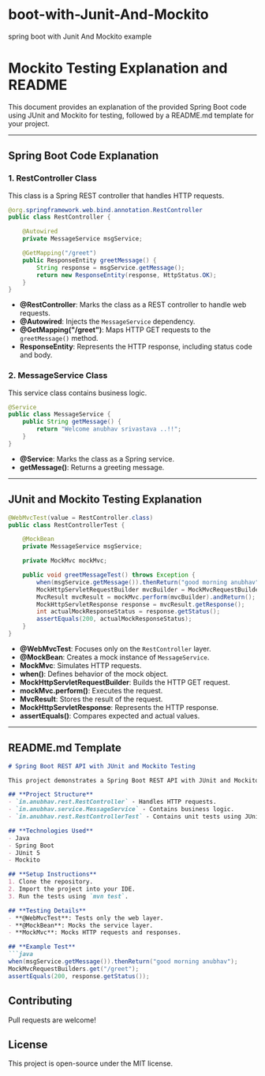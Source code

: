 # boot-with-Junit-And-Mockito
spring boot with Junit And Mockito example

# Mockito Testing Explanation and README

This document provides an explanation of the provided Spring Boot code using JUnit and Mockito for testing, followed by a README.md template for your project.

---

## **Spring Boot Code Explanation**

### **1. RestController Class**
This class is a Spring REST controller that handles HTTP requests.

```java
@org.springframework.web.bind.annotation.RestController
public class RestController {

    @Autowired
    private MessageService msgService;

    @GetMapping("/greet")
    public ResponseEntity greetMessage() {
        String response = msgService.getMessage();
        return new ResponseEntity(response, HttpStatus.OK);
    }
}
```

- **@RestController**: Marks the class as a REST controller to handle web requests.
- **@Autowired**: Injects the `MessageService` dependency.
- **@GetMapping("/greet")**: Maps HTTP GET requests to the `greetMessage()` method.
- **ResponseEntity**: Represents the HTTP response, including status code and body.

### **2. MessageService Class**
This service class contains business logic.

```java
@Service
public class MessageService {
    public String getMessage() {
        return "Welcome anubhav srivastava ..!!";
    }
}
```

- **@Service**: Marks the class as a Spring service.
- **getMessage()**: Returns a greeting message.

---

## **JUnit and Mockito Testing Explanation**

```java
@WebMvcTest(value = RestController.class)
public class RestControllerTest {

    @MockBean
    private MessageService msgService;

    private MockMvc mockMvc;

    public void greetMessageTest() throws Exception {
        when(msgService.getMessage()).thenReturn("good morning anubhav");
        MockHttpServletRequestBuilder mvcBuilder = MockMvcRequestBuilders.get("/greet");
        MvcResult mvcResult = mockMvc.perform(mvcBuilder).andReturn();
        MockHttpServletResponse response = mvcResult.getResponse();
        int actualMockResponseStatus = response.getStatus();
        assertEquals(200, actualMockResponseStatus);
    }
}
```

- **@WebMvcTest**: Focuses only on the `RestController` layer.
- **@MockBean**: Creates a mock instance of `MessageService`.
- **MockMvc**: Simulates HTTP requests.
- **when()**: Defines behavior of the mock object.
- **MockHttpServletRequestBuilder**: Builds the HTTP GET request.
- **mockMvc.perform()**: Executes the request.
- **MvcResult**: Stores the result of the request.
- **MockHttpServletResponse**: Represents the HTTP response.
- **assertEquals()**: Compares expected and actual values.

---

## **README.md Template**

```md
# Spring Boot REST API with JUnit and Mockito Testing

This project demonstrates a Spring Boot REST API with JUnit and Mockito for unit testing.

## **Project Structure**
- `in.anubhav.rest.RestController` - Handles HTTP requests.
- `in.anubhav.service.MessageService` - Contains business logic.
- `in.anubhav.rest.RestControllerTest` - Contains unit tests using JUnit and Mockito.

## **Technologies Used**
- Java
- Spring Boot
- JUnit 5
- Mockito

## **Setup Instructions**
1. Clone the repository.
2. Import the project into your IDE.
3. Run the tests using `mvn test`.

## **Testing Details**
- **@WebMvcTest**: Tests only the web layer.
- **@MockBean**: Mocks the service layer.
- **MockMvc**: Mocks HTTP requests and responses.

## **Example Test**
```java
when(msgService.getMessage()).thenReturn("good morning anubhav");
MockMvcRequestBuilders.get("/greet");
assertEquals(200, response.getStatus());
```

## **Contributing**
Pull requests are welcome!

## **License**
This project is open-source under the MIT license.
```

